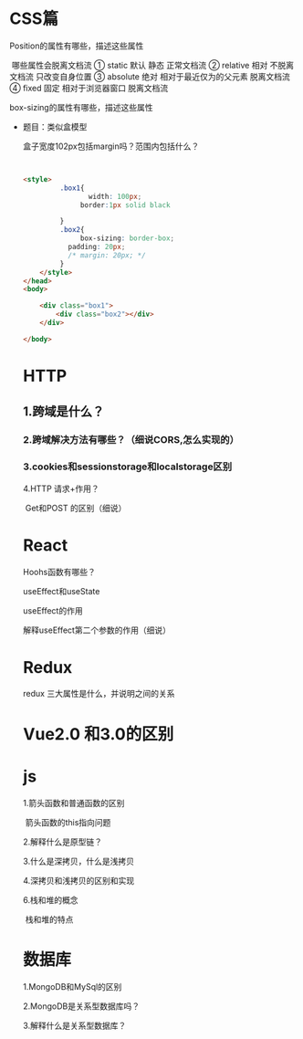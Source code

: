 # CSS篇

Position的属性有哪些，描述这些属性

​	哪些属性会脱离文档流
① static 默认 静态 正常文档流
② relative 相对 不脱离文档流 只改变自身位置
③ absolute 绝对 相对于最近仅为的父元素 脱离文档流
④ fixed 固定 相对于浏览器窗口 脱离文档流

box-sizing的属性有哪些，描述这些属性

- 题目：类似盒模型 

  盒子宽度102px包括margin吗？范围内包括什么？

  ```html
  
  
  <style>
           .box1{
                  width: 100px;
                border:1px solid black
  
           }
           .box2{
                box-sizing: border-box;
             padding: 20px;
             /* margin: 20px; */
           }
      </style>
  </head>
  <body>
  
      <div class="box1">
          <div class="box2"></div>
      </div>
  
  </body>
  ```

  # HTTP

  ## 1.跨域是什么？

  ### 2.跨域解决方法有哪些？（细说CORS,怎么实现的）

  ### 3.cookies和sessionstorage和localstorage区别

  4.HTTP 请求+作用？

  ​	Get和POST 的区别（细说）

  # React

  Hoohs函数有哪些？

  useEffect和useState

  useEffect的作用

  解释useEffect第二个参数的作用（细说）

  # Redux

  redux 三大属性是什么，并说明之间的关系

  

  # Vue2.0 和3.0的区别

  # js

  1.箭头函数和普通函数的区别

  ​	箭头函数的this指向问题

  2.解释什么是原型链？

  3.什么是深拷贝，什么是浅拷贝

  4.深拷贝和浅拷贝的区别和实现

  6.栈和堆的概念

  ​	栈和堆的特点

  # 数据库

  1.MongoDB和MySql的区别

  2.MongoDB是关系型数据库吗？

  3.解释什么是关系型数据库？

  

  

  

  

  

  

